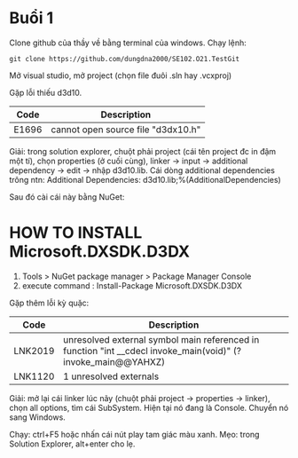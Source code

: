 # Buổi 1

Clone github của thầy về bằng terminal của windows. Chạy lệnh: 

```console
git clone https://github.com/dungdna2000/SE102.O21.TestGit
```

Mở visual studio, mở project (chọn file đuôi .sln hay .vcxproj)

Gặp lỗi thiếu d3d10.

Code | Description
|---|---|
E1696 | cannot open source file "d3dx10.h"

Giải: trong solution explorer, chuột phải project (cái tên project đc in đậm một tí), chọn properties (ở cuối cùng), linker -> input -> additional dependency -> edit -> nhập d3d10.lib.
Cái dòng additional dependencies trông ntn:
Additional Dependencies: d3d10.lib;%(AdditionalDependencies)

Sau đó cài cái này bằng NuGet:

HOW TO INSTALL Microsoft.DXSDK.D3DX
===================================
1) Tools > NuGet package manager > Package Manager Console
2) execute command :  Install-Package Microsoft.DXSDK.D3DX

Gặp thêm lỗi kỳ quặc:

Code | Description
|---|---|
LNK2019 | unresolved external symbol main referenced in function "int __cdecl invoke_main(void)" (?invoke_main@@YAHXZ)
LNK1120 | 1 unresolved externals	

Giải: mở lại cái linker lúc nãy (chuột phải project -> properties -> linker), chọn all options, tìm cái SubSystem. Hiện tại nó đang là Console. Chuyển nó sang Windows.

Chạy: ctrl+F5 hoặc nhấn cái nút play tam giác màu xanh.
Mẹo: trong Solution Explorer, alt+enter cho lẹ.

